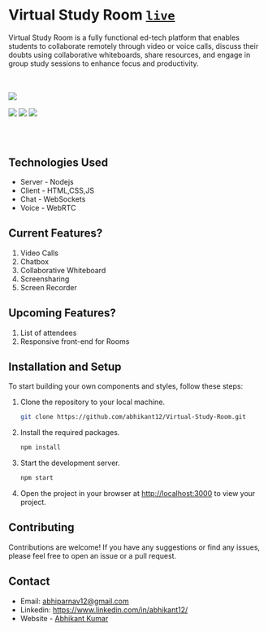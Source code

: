 # Virtual Study Room  [```live```](https://virtual-study-room.onrender.com/)

Virtual Study Room is a fully functional ed-tech platform that enables students to collaborate remotely through video or voice calls, discuss their doubts using collaborative whiteboards, share resources, and engage in group study sessions to enhance focus and productivity.

<br><br>
<img align="center" src="./public/assets/p1.png">

<img align="center" src="./public/assets/p2.png">

<img align="center" src="./public/assets/p3.png">

<img align="center" src="./public/assets/p4.png">

<br><br>

## Technologies Used 
- Server - Nodejs 
- Client - HTML,CSS,JS
- Chat - WebSockets
- Voice - WebRTC
 

## Current Features?
1. Video Calls
2. Chatbox
3. Collaborative Whiteboard
4. Screensharing
5. Screen Recorder


## Upcoming Features?
1. List of attendees
2. Responsive front-end for Rooms


## Installation and Setup

To start building your own components and styles, follow these steps:

1. Clone the repository to your local machine.
    ```sh
    git clone https://github.com/abhikant12/Virtual-Study-Room.git
    ```

1. Install the required packages.
    ```sh
    npm install
    ```

1. Start the development server.
    ```sh
    npm start
    ```
1. Open the project in your browser at [http://localhost:3000](http://localhost:3000) to view your project.

## Contributing

Contributions are welcome! If you have any suggestions or find any issues, please feel free to open an issue or a pull request. 

## Contact
- Email: abhiparnav12@gmail.com
- Linkedin: https://www.linkedin.com/in/abhikant12/
- Website - [Abhikant Kumar](https://abhikant-portfolio.netlify.app/)

